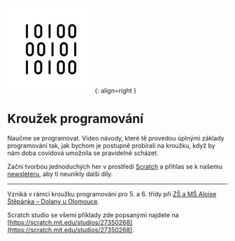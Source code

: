 ![logo](./images/logo_b.png){: align=right }

# Kroužek programování

Naučme se programovat. Video návody, které tě provedou úplnými základy programování tak, jak bychom je postupně probírali na kroužku, když by nám doba covidová umožnila se pravidelně scházet.

Začni tvorbou jednoduchých her v prostředí [Scratch](./scratch.md) a přihlas se k našemu [newsleteru](https://tinyletter.com/krouzek-programovani), aby ti neunikly další díly.

---

Vzniká v rámci kroužku programování pro 5. a 6. třídy při [ZŠ a MŠ Aloise Štěpánka – Dolany u Olomouce](https://www.zsdolany.cz/).

Scratch studio se všemi příklady zde popsanými najdete na [https://scratch.mit.edu/studios/27350268](https://scratch.mit.edu/studios/27350268).
